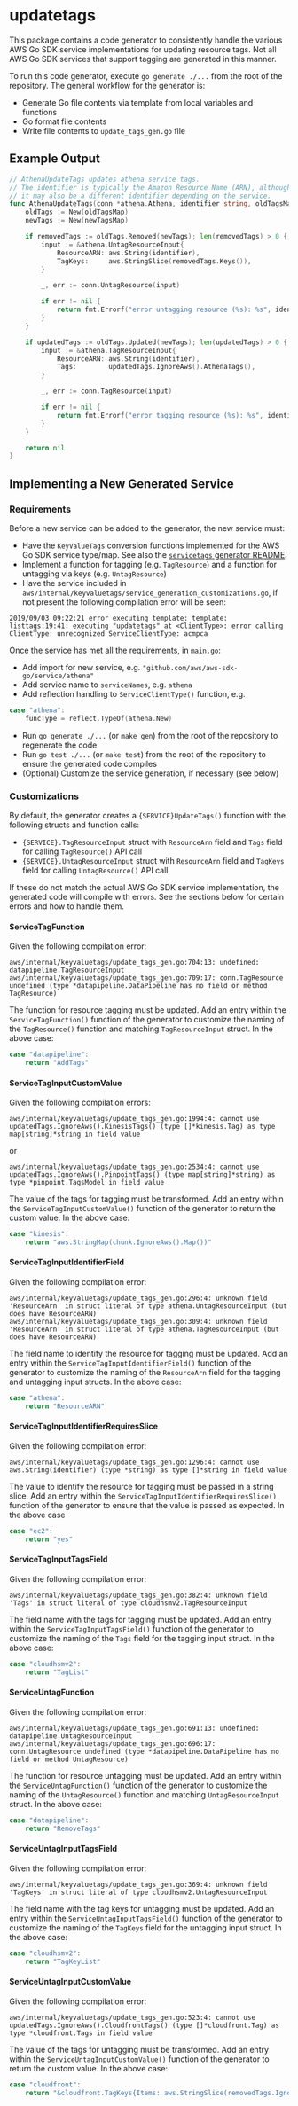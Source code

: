 # updatetags

This package contains a code generator to consistently handle the various AWS Go SDK service implementations for updating resource tags. Not all AWS Go SDK services that support tagging are generated in this manner.

To run this code generator, execute `go generate ./...` from the root of the repository. The general workflow for the generator is:

- Generate Go file contents via template from local variables and functions
- Go format file contents
- Write file contents to `update_tags_gen.go` file

## Example Output

```go
// AthenaUpdateTags updates athena service tags.
// The identifier is typically the Amazon Resource Name (ARN), although
// it may also be a different identifier depending on the service.
func AthenaUpdateTags(conn *athena.Athena, identifier string, oldTagsMap interface{}, newTagsMap interface{}) error {
    oldTags := New(oldTagsMap)
    newTags := New(newTagsMap)

    if removedTags := oldTags.Removed(newTags); len(removedTags) > 0 {
        input := &athena.UntagResourceInput{
            ResourceARN: aws.String(identifier),
            TagKeys:     aws.StringSlice(removedTags.Keys()),
        }

        _, err := conn.UntagResource(input)

        if err != nil {
            return fmt.Errorf("error untagging resource (%s): %s", identifier, err)
        }
    }

    if updatedTags := oldTags.Updated(newTags); len(updatedTags) > 0 {
        input := &athena.TagResourceInput{
            ResourceARN: aws.String(identifier),
            Tags:        updatedTags.IgnoreAws().AthenaTags(),
        }

        _, err := conn.TagResource(input)

        if err != nil {
            return fmt.Errorf("error tagging resource (%s): %s", identifier, err)
        }
    }

    return nil
}
```

## Implementing a New Generated Service

### Requirements

Before a new service can be added to the generator, the new service must:

- Have the `KeyValueTags` conversion functions implemented for the AWS Go SDK service type/map. See also the [`servicetags` generator README](../servicetags/README.md).
- Implement a function for tagging (e.g. `TagResource`) and a function for untagging via keys (e.g. `UntagResource`)
- Have the service included in `aws/internal/keyvaluetags/service_generation_customizations.go`, if not present the following compilation error will be seen:

```text
2019/09/03 09:22:21 error executing template: template: listtags:19:41: executing "updatetags" at <ClientType>: error calling ClientType: unrecognized ServiceClientType: acmpca
```

Once the service has met all the requirements, in `main.go`:

- Add import for new service, e.g. `"github.com/aws/aws-sdk-go/service/athena"`
- Add service name to `serviceNames`, e.g. `athena`
- Add reflection handling to `ServiceClientType()` function, e.g.

```go
case "athena":
    funcType = reflect.TypeOf(athena.New)
```

- Run `go generate ./...` (or `make gen`) from the root of the repository to regenerate the code
- Run `go test ./...` (or `make test`) from the root of the repository to ensure the generated code compiles
- (Optional) Customize the service generation, if necessary (see below)

### Customizations

By default, the generator creates a `{SERVICE}UpdateTags()` function with the following structs and function calls:

- `{SERVICE}.TagResourceInput` struct with `ResourceArn` field and `Tags` field for calling `TagResource()` API call
- `{SERVICE}.UntagResourceInput` struct with `ResourceArn` field and `TagKeys` field for calling `UntagResource()` API call

If these do not match the actual AWS Go SDK service implementation, the generated code will compile with errors. See the sections below for certain errors and how to handle them.

#### ServiceTagFunction

Given the following compilation error:

```text
aws/internal/keyvaluetags/update_tags_gen.go:704:13: undefined: datapipeline.TagResourceInput
aws/internal/keyvaluetags/update_tags_gen.go:709:17: conn.TagResource undefined (type *datapipeline.DataPipeline has no field or method TagResource)
```

The function for resource tagging must be updated. Add an entry within the `ServiceTagFunction()` function of the generator to customize the naming of the `TagResource()` function and matching `TagResourceInput` struct. In the above case:

```go
case "datapipeline":
    return "AddTags"
```

#### ServiceTagInputCustomValue

Given the following compilation errors:

```text
aws/internal/keyvaluetags/update_tags_gen.go:1994:4: cannot use updatedTags.IgnoreAws().KinesisTags() (type []*kinesis.Tag) as type map[string]*string in field value
```

or

```text
aws/internal/keyvaluetags/update_tags_gen.go:2534:4: cannot use updatedTags.IgnoreAws().PinpointTags() (type map[string]*string) as type *pinpoint.TagsModel in field value
```

The value of the tags for tagging must be transformed. Add an entry within the `ServiceTagInputCustomValue()` function of the generator to return the custom value. In the above case:

```go
case "kinesis":
	return "aws.StringMap(chunk.IgnoreAws().Map())"
```

#### ServiceTagInputIdentifierField

Given the following compilation error:

```text
aws/internal/keyvaluetags/update_tags_gen.go:296:4: unknown field 'ResourceArn' in struct literal of type athena.UntagResourceInput (but does have ResourceARN)
aws/internal/keyvaluetags/update_tags_gen.go:309:4: unknown field 'ResourceArn' in struct literal of type athena.TagResourceInput (but does have ResourceARN)
```

The field name to identify the resource for tagging must be updated. Add an entry within the `ServiceTagInputIdentifierField()` function of the generator to customize the naming of the `ResourceArn` field for the tagging and untagging input structs. In the above case:

```go
case "athena":
    return "ResourceARN"
```

#### ServiceTagInputIdentifierRequiresSlice

Given the following compilation error:

```text
aws/internal/keyvaluetags/update_tags_gen.go:1296:4: cannot use aws.String(identifier) (type *string) as type []*string in field value
```

The value to identify the resource for tagging must be passed in a string slice. Add an entry within the `ServiceTagInputIdentifierRequiresSlice()` function of the generator to ensure that the value is passed as expected. In the above case

```go
case "ec2":
	return "yes"
```

#### ServiceTagInputTagsField

Given the following compilation error:

```text
aws/internal/keyvaluetags/update_tags_gen.go:382:4: unknown field 'Tags' in struct literal of type cloudhsmv2.TagResourceInput
```

The field name with the tags for tagging must be updated. Add an entry within the `ServiceTagInputTagsField()` function of the generator to customize the naming of the `Tags` field for the tagging input struct. In the above case:

```go
case "cloudhsmv2":
    return "TagList"
```

#### ServiceUntagFunction

Given the following compilation error:

```text
aws/internal/keyvaluetags/update_tags_gen.go:691:13: undefined: datapipeline.UntagResourceInput
aws/internal/keyvaluetags/update_tags_gen.go:696:17: conn.UntagResource undefined (type *datapipeline.DataPipeline has no field or method UntagResource)
```

The function for resource untagging must be updated. Add an entry within the `ServiceUntagFunction()` function of the generator to customize the naming of the `UntagResource()` function and matching `UntagResourceInput` struct. In the above case:

```go
case "datapipeline":
    return "RemoveTags"
```

#### ServiceUntagInputTagsField

Given the following compilation error:

```text
aws/internal/keyvaluetags/update_tags_gen.go:369:4: unknown field 'TagKeys' in struct literal of type cloudhsmv2.UntagResourceInput
```

The field name with the tag keys for untagging must be updated. Add an entry within the `ServiceUntagInputTagsField()` function of the generator to customize the naming of the `TagKeys` field for the untagging input struct. In the above case:

```go
case "cloudhsmv2":
    return "TagKeyList"
```

#### ServiceUntagInputCustomValue

Given the following compilation error:

```text
aws/internal/keyvaluetags/update_tags_gen.go:523:4: cannot use updatedTags.IgnoreAws().CloudfrontTags() (type []*cloudfront.Tag) as type *cloudfront.Tags in field value
```

The value of the tags for untagging must be transformed. Add an entry within the `ServiceUntagInputCustomValue()` function of the generator to return the custom value. In the above case:

```go
case "cloudfront":
	return "&cloudfront.TagKeys{Items: aws.StringSlice(removedTags.IgnoreAws().Keys())}"
```

